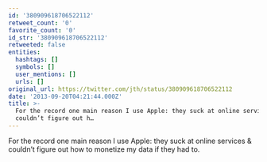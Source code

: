 ```yaml
---
id: '380909618706522112'
retweet_count: '0'
favorite_count: '0'
id_str: '380909618706522112'
retweeted: false
entities:
  hashtags: []
  symbols: []
  user_mentions: []
  urls: []
original_url: https://twitter.com/jth/status/380909618706522112
date: '2013-09-20T04:21:44.000Z'
title: >-
  For the record one main reason I use Apple: they suck at online services &amp;
  couldn’t figure out h…
---
```


For the record one main reason I use Apple: they suck at online services &amp; couldn’t figure out how to monetize my data if they had to.